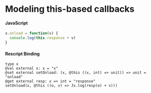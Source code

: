 # Modeling this-based callbacks
#### JavaScript
```JavaScript
x.onload = function(v) {
  console.log(this.response + v)
}
```
#### Rescript Binding
```reasonml
type x
@val external x: x = "x"
@set external setOnload: (x, @this ((x, int) => unit)) => unit = "onload"
@get external resp: x => int = "response"
setOnload(x, @this ((o, v) => Js.log(resp(o) + v)))
```
